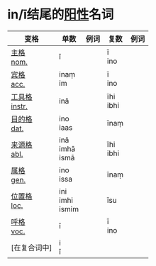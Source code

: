 # in/ī结尾的[阳性](masculime.md)名词

| 变格 | 单数 | 例词 |复数 | 例词 |
| --- | ----- | ------ |---- | ---- |
| [主格<br>nom.](nom.md) | ī |    | ī<br>ino |   |
| [宾格<br>acc.](acc.md) | inaṃ<br>im |    | ī<br>ino |    |
| [工具格<br>instr.](instr.md) | inā |    | īhi<br>ibhi |    |
| [目的格<br>dat.](dat.md) | ino<br>iaas |    | īnaṃ |    |
| [来源格<br>abl.](abl.md) | inā<br>imhā<br>ismā |    | īhi<br>ibhi |    |
| [属格<br>gen.](gen.md) | ino<br>issa |    | īnaṃ |    |
| [位置格<br>loc.](loc.md) | ini<br>imhi<br>ismim |    | īsu |    |
| [呼格<br>voc.](voc.md) | ī |    | ī<br>ino |    |
| [在复合词中] | i<br>ī |